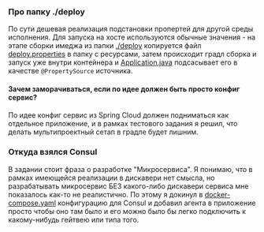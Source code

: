 ### Про папку ./deploy
По сути дешевая реализация подстановки пропертей для другой среды исполнения.
Для запуска на хосте используются обычные значения - на этапе сборки имеджа из папки [./deploy](deploy) копируется 
файл [deploy.properties](deploy/deploy.properties) в папку с ресурсами, затем происходит градл сборка и запуск уже 
внутри контейнера и [Application.java](src/main/java/com/github/cvazer/tryout/webrise/Application.java) подсасывает его
в качестве `@PropertySource` источника.

#### Зачем заморачиваться, если по идее должен быть просто конфиг сервис?
По идее конфиг сервис из Spring Cloud должен подниматься как отдельное приложение, и в рамках тестового задания я решил,
что делать мультипроектный сетап в градле будет лишним.

### Откуда взялся Consul
В задании стоит фраза о разработке "Микросервиса". Я понимаю, что в рамках имеющейся реализации в дискавери нет смысла,
но разрабатывать микросервис БЕЗ какого-либо дискавери сервиса мне показалось как-то не реалистично. По этому я докинул 
в [docker-compose.yaml](docker-compose.yaml) конфигурацию для Consul и добавил агента в приложение просто чтобы 
оно там было и его можно было бы легко подключить к какому-нибудь гейтвею или типа того. 